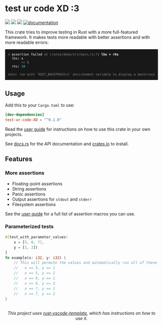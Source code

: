 <!--
Copyright (c) 2023 Sophie Katz

This file is part of test ur code XD.

test ur code XD is free software: you can redistribute it and/or modify it under the terms of the
GNU General Public License as published by the Free Software Foundation, either version 3 of the
License, or (at your option) any later version.

test ur code XD is distributed in the hope that it will be useful, but WITHOUT ANY WARRANTY; without
even the implied warranty of MERCHANTABILITY or FITNESS FOR A PARTICULAR PURPOSE. See the GNU
General Public License for more details.

You should have received a copy of the GNU General Public License along with test ur code XD. If
not, see <https://www.gnu.org/licenses/>.
-->

# test ur code XD :3

<img src="https://img.shields.io/badge/License-MIT-green" /> <img src="https://img.shields.io/badge/Rust-1.74-blue" /> <img src="https://img.shields.io/badge/Platform-Linux%7CmacOS-lightgrey" /> [![documentation](https://github.com/sophie-katz/test-ur-code-XD/actions/workflows/github-pages.yml/badge.svg)](https://github.com/sophie-katz/test-ur-code-XD/actions/workflows/github-pages.yml)

This crate tries to improve testing in Rust with a more full-featured framework. It makes tests more readable with better assertions and with more readable errors:

![A screenshot of an assertion](docs/for-users/docs/assets/assertion-screenshot.png)

## Usage

Add this to your `Cargo.toml` to use:

```toml
[dev-dependencies]
test-ur-code-XD = "^0.1.0"
```

Read the [user guide](https://sophie-katz.github.io/test-ur-code-XD/) for instructions on how to use this crate in your own projects.

See [docs.rs](example.com) for the API documentation and [crates.io](example.com) to install.

## Features

### More assertions

* Floating-point assertions
* String assertions
* Panic assertions
* Output assertions for `stdout` and `stderr`
* Filesystem assertions

See the [user guide](https://sophie-katz.github.io/test-ur-code-XD/) for a full list of assertion macros you can use.

### Parameterized tests

```rust
#[test_with_parameter_values(
    x = [5, 6, 7],
    y = [1, 2])
]
fn example(x: i32, y: i32) {
    // This will permute the values and automatically run all of these cases:
    //   x == 5, y == 1
    //   x == 5, y == 2
    //   x == 6, y == 1
    //   x == 6, y == 2
    //   x == 7, y == 1
    //   x == 7, y == 2
}
```

<br />

<div style="text-align: center"><i>This project uses <a href="https://github.com/sophie-katz/rust-vscode-template">rust-vscode-template</a>, which has instructions on how to use it.</i></div>
